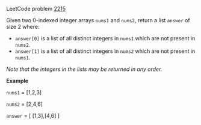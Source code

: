 LeetCode problem [2215](https://leetcode.com/problems/find-the-difference-of-two-arrays)

Given two 0-indexed integer arrays `nums1` and `nums2`, return a list `answer` of size 2 where:

* `answer[0]` is a list of all distinct integers in `nums1` which are not present in `nums2`.
* `answer[1]` is a list of all distinct integers in `nums2` which are not present in `nums1`.

_Note that the integers in the lists may be returned in any order._

**Example**

`nums1` = [1,2,3]

`nums2` = [2,4,6]

`answer` = [ [1,3],[4,6] ]